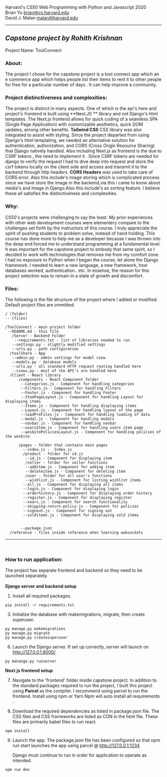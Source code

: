 Harvard's CS50 Web Programming with Python and Javascript 2020<br>
Brian Yu
brian@cs.harvard.edu<br>
David J. Malan
malan@harvard.edu

---

## **_Capstone project by Rohith Krishnan_**

Project Name: ToolConnect<br>

### **About:**

The project I chose for the capstone project is a tool connect app which an e commerce app which helps people list their
items to rent it to other people for free for a particular number of days . It can help improve a community.

### **Project distinctiveness and complexities:**

The project is distinct in many aspects. One of which is the api's here and project's frontend is built using **Next.JS
** library and not Django's html templates. The Next.js frontend allows for quick coding of a seamless SPA (Single Page
Application) with customizable aesthetics, quick DOM updates, among other benefits.  **Tailwind CSS** CSS library was
also integrated to assist with styling.
Since the project departed from using Django's html templating, we needed an alternative solution for authentication,
authorization, and CORS (Cross Origin Resource Sharing) that Django natively handled. Also including Next.js as frontend
is the due to CSRF tokens , the need to implement it . Since CSRF tokens are needed for django to verify the request I
had to dive deep into request and store the csrf tokens locally on the client side and access and transmit it to the
backend through http headers.
**CORS Headers** was used to take care of CORS error.
Also this include's image storing which is complicated process since we have store the image in the backend,via this i
came to know about media's and image in Django.Also this include's as sorting feature.
I believe these all satisfies the distinctiveness and complexities.

### **Why:**

CS50's projects were challenging to say the least. My prior experiences with other web development courses were
elementery compare to the challenges set forth by the instructors of this course. I truly appreciate the spirit of
pushing students to problem solve, instead of hand holding. This course has done more to help me as a developer because
I was thrown into the deep end forced me to understand programming at a fundamental level. It was important for the
capstone project to embody that same spirit, so I decided to work with technologies that removes me from my comfort
zone. I had no exposure to Python when I began the course, let alone the Django framework. I needed to learn a new
language, a new framework, how databases worked, authentication.. etc. In essense, the reason for this project selection
was to remain in a state of growth and discomfort.

### **Files:**

The following is the file structure of the project where I added or modified. Default project files are ommitted.

```
/ (folder)
-- (files)

/ToolConnect - main project folder
 --README.md - this file
   /Server - Backend Folder
    --requirements.txt - list of libraries needed to run
   --settings.py - slightly modified settings
   --urls.py - path configuration
  /toolShare - App
   --admin.py - admin settings for model view
   --models.py - database models
   --urls.py - all standard HTTP request routing handled here
   --views.py - most of the API's are handled here
  /Client - React library
      /components - React Component folder
       --Categories.js - Component for handling categories
       --Filters.js - Component for handling Filters
       --Footer.js - Component for handling Footer
       --ItemPageLayout.js - Component for handling Layout for displaying items
       --Items.js - Component for handling displaying items
       --Layout.js - Component for handling layout of the page
       --loadPreFiles.js - Component for handling loading of data
       --modal.js - Component for handling modals
       --navbar.js - Component for handling navbar
       --usersItem.js - Component for handling users item page
       --wesbitePoliciesLayout.js - Component for handling policies of the wesbite

      /pages - folder that contains main pages
        --index.js -  Index.js
        /product - folder for id.js
         --id.js - Component for displaying item        
         /seller - folder for seller functions
         --additem.js - Component for adding item
         --deleteitem.js - Component for deleting item
         /user - folder for all user's functions
         --wishlist.js - Component for listing wishlist items
        --all.js - Component for displaying all items
        --login.js - Component for displaying login
        --orderhistory.js - Component for displaying order history
        --register.js - Component for displaying register
        --searc.js - Component for search functionality
        --shipping-return-policy.js - Component for policies
        --signout.js - Component for signing out
        --solditems.js - Component for displaying sold items
        
        
       --package.json 
  /reference - files inside reference when learning websockets
```

---

<br>

### **How to run application:**

The project has separate frontend and backend so they need to be launched separately. <br><br>
**Django server and backend setup**

1. Install all required packages.

```
pip install -r requirements.txt
```

3. Initialize the database with makemigrations, migrate, then create superuser.

```
py manage.py makemigrations
py manage.py migrate
py manage.py createsuperuser
```

6. Launch the Django server. If set up correctly, server will launch on http://127.0.0.1:8000/.

```
py manange.py runserver
```

**Next.js frontend setup**

7. Navigate to the 'frontend' folder inside capstone project. In addition to the standard packages required to run the
   project, I built this project using **Parcel** as the compiler. I recommend using parcel to run the frontend. Install
   using npm or Yarn.Npm will auto install all requirements .

8. Download the required dependencies as listed in package.json file. The CSS files and CSS frameworks are listed as CDN
   in the html file. These files are primarily babel files to run react.

```
npm install
```

9. Launch the app. The package.json file has been configured so that npm run start launches the app using
   parcel @ http://127.0.0.1:1234

   Django  must continue to run in order for application to operate as intended.

```
npm run dev
```
